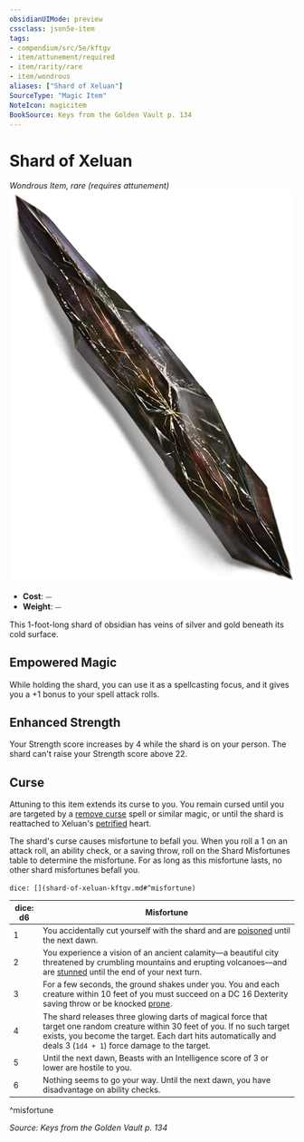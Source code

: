 ```yaml
---
obsidianUIMode: preview
cssclass: json5e-item
tags:
- compendium/src/5e/kftgv
- item/attunement/required
- item/rarity/rare
- item/wondrous
aliases: ["Shard of Xeluan"]
SourceType: "Magic Item"
NoteIcon: magicitem
BookSource: Keys from the Golden Vault p. 134
---
```

# Shard of Xeluan
*Wondrous Item, rare (requires attunement)*  
![](https://raw.githubusercontent.com/5etools-mirror-2/5etools-img/main/items/KftGV/Shard%20of%20Xeluan.webp#right)  

- **Cost**: ⏤
- **Weight**: ⏤

This 1-foot-long shard of obsidian has veins of silver and gold beneath its cold surface.

## Empowered Magic

While holding the shard, you can use it as a spellcasting focus, and it gives you a +1 bonus to your spell attack rolls.

## Enhanced Strength

Your Strength score increases by 4 while the shard is on your person. The shard can't raise your Strength score above 22.

## Curse

Attuning to this item extends its curse to you. You remain cursed until you are targeted by a [remove curse](/2-Mechanics/CLI/spells/remove-curse.md) spell or similar magic, or until the shard is reattached to Xeluan's [petrified](/2-Mechanics/CLI/rules/conditions.md#petrified) heart.

The shard's curse causes misfortune to befall you. When you roll a 1 on an attack roll, an ability check, or a saving throw, roll on the Shard Misfortunes table to determine the misfortune. For as long as this misfortune lasts, no other shard misfortunes befall you.

`dice: [](shard-of-xeluan-kftgv.md#^misfortune)`

| dice: d6 | Misfortune |
|----------|------------|
| 1 | You accidentally cut yourself with the shard and are [poisoned](/2-Mechanics/CLI/rules/conditions.md#poisoned) until the next dawn. |
| 2 | You experience a vision of an ancient calamity—a beautiful city threatened by crumbling mountains and erupting volcanoes—and are [stunned](/2-Mechanics/CLI/rules/conditions.md#stunned) until the end of your next turn. |
| 3 | For a few seconds, the ground shakes under you. You and each creature within 10 feet of you must succeed on a DC 16 Dexterity saving throw or be knocked [prone](/2-Mechanics/CLI/rules/conditions.md#prone). |
| 4 | The shard releases three glowing darts of magical force that target one random creature within 30 feet of you. If no such target exists, you become the target. Each dart hits automatically and deals 3 (`1d4 + 1`) force damage to the target. |
| 5 | Until the next dawn, Beasts with an Intelligence score of 3 or lower are hostile to you. |
| 6 | Nothing seems to go your way. Until the next dawn, you have disadvantage on ability checks. |
^misfortune

*Source: Keys from the Golden Vault p. 134*